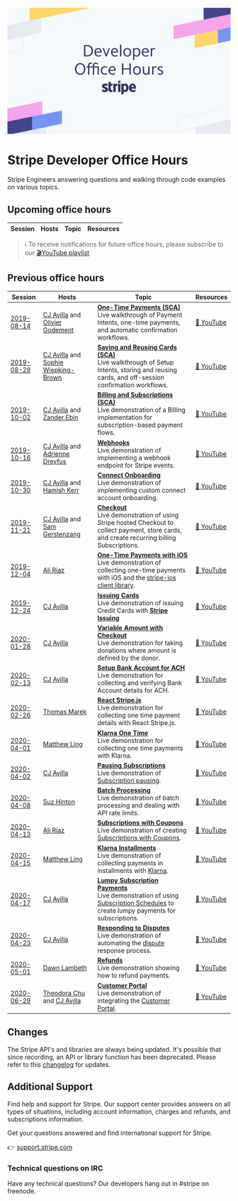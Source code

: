 ![Developer Office Hours](./assets/developer-office-hours.png)
# Stripe Developer Office Hours
Stripe Engineers answering questions and walking through code examples on various topics.


## Upcoming office hours

Session | Hosts | Topic | Resources
---------|----------|---------|--------

> ℹ To receive notifications for future office hours, please subscribe to our [🎬YouTube playlist](https://www.youtube.com/playlist?list=PLy1nL-pvL2M6IYfRCmhOPcyC70zJqFoCs)


## Previous office hours

Session | Hosts | Topic | Resources
---------|----------|---------|--------
 [2019-08-14](./2019-08-14-auto-confirm) | [CJ Avilla](https://twitter.com/cjav_dev) and [Olivier Godement](https://www.linkedin.com/in/oliviergodement/) | [**One-Time Payments (SCA)**](./2019-08-14-auto-confirm)<br />Live walkthrough of Payment Intents, one-time payments, and automatic confirmation workflows. | [🎦 YouTube](https://www.youtube.com/watch?v=ltv44zkpgo0&list=PLy1nL-pvL2M6IYfRCmhOPcyC70zJqFoCs)
 [2019-08-28](./2019-08-28-save-and-reuse-cards) | [CJ Avilla](https://twitter.com/cjav_dev) and [Sophie Wiepking-Brown](https://www.linkedin.com/in/sophiewb/) | [**Saving and Reusing Cards (SCA)**](./2019-08-28-save-and-reuse-cards) <br />Live walkthrough of Setup Intents, storing and reusing cards, and off-session confirmation workflows. | [🎦 YouTube](https://www.youtube.com/watch?v=95qSebQrm5E&list=PLy1nL-pvL2M6IYfRCmhOPcyC70zJqFoCs&index=3&t=0s)
 [2019-10-02](./2019-10-02-billing) | [CJ Avilla](https://twitter.com/cjav_dev) and [Zander Ebin](https://www.linkedin.com/in/zander-ebin-8212aab/) | [**Billing and Subscriptions (SCA)**](./2019-10-02-billing)<br />Live demonstration of a Billing implementation for subscription-based payment flows. | [🎦 YouTube](https://www.youtube.com/watch?v=GOp-Pt82Bes&list=PLy1nL-pvL2M6IYfRCmhOPcyC70zJqFoCs)
 [2019-10-16](./2019-10-16-webhooks) | [CJ Avilla](https://twitter.com/cjav_dev) and [Adrienne Dreyfus](https://www.linkedin.com/in/adreyfus) | [**Webhooks**](./2019-10-16-webhooks)<br />Live demonstration of implementing a webhook endpoint for Stripe events. | [🎦 YouTube](https://www.youtube.com/watch?v=oYSLhriIZaA&list=PLy1nL-pvL2M6IYfRCmhOPcyC70zJqFoCs&index=2&t=0s)
 [2019-10-30](./2019-10-30-connect-onboarding) | [CJ Avilla](https://twitter.com/cjav_dev) and [Hamish Kerr](https://www.linkedin.com/in/hamish-kerr-04270373/) | [**Connect Onboarding**](./2019-10-30-connect-onboarding)<br />Live demonstration of implementing custom connect account onboarding. | [🎦 YouTube](https://www.youtube.com/watch?v=RYiscsdICrs&list=PLy1nL-pvL2M6IYfRCmhOPcyC70zJqFoCs&index=2&t=0s)
 [2019-11-21](./2019-11-21-checkout) | [CJ Avilla](https://twitter.com/cjav_dev) and [Sam Gerstenzang](https://www.linkedin.com/in/samgerstenzang/) | [**Checkout**](./2019-11-21-checkout)<br />Live demonstration of using Stripe hosted Checkout to collect payment, store cards, and create recurring billing Subscriptions. | [🎦 YouTube](https://www.youtube.com/watch?v=VQ5jccnZ2Ow&list=PLy1nL-pvL2M6IYfRCmhOPcyC70zJqFoCs&index=2&t=0s)
 [2019-12-04](./2019-12-04-ios) | [Ali Riaz](https://www.linkedin.com/in/syedaliriaz/) | [**One-Time Payments with iOS**](./2019-12-04)<br />Live demonstration of collecting one-time payments with iOS and the [stripe-ios client library](https://github.com/stripe/stripe-ios). | [🎦 YouTube](https://www.youtube.com/watch?v=s5Ml41bZidw&list=PLy1nL-pvL2M6IYfRCmhOPcyC70zJqFoCs&index=4&t=41s)
 [2019-12-24](./2019-12-24-issuing) | [CJ Avilla](https://twitter.com/cjav_dev) | [**Issuing Cards**](./2019-12-24-issuing)<br />Live demonstration of issuing Credit Cards with [**Stripe Issuing**](https://stripe.com/issuing) | [🎦 YouTube](https://www.youtube.com/watch?v=knBWhYMqLds)
 [2020-01-28](./2020-01-28-variable-checkout) | [CJ Avilla](https://twitter.com/cjav_dev) | [**Variable Amount with Checkout**](./2020-01-28-variable-checkout)<br />Live demonstration for taking donations where amount is defined by the donor. | [🎦 YouTube](https://www.youtube.com/watch?v=X2SmLzQ5kfY)
 [2020-02-13](./2020-02-13-ach) | [CJ Avilla](https://twitter.com/cjav_dev) | [**Setup Bank Account for ACH**](./2020-02-13-ach)<br />Live demonstration for collecting and verifying Bank Account details for ACH. | [🎦 YouTube](https://www.youtube.com/watch?v=_1EX-DrikoA&list=PLy1nL-pvL2M6IYfRCmhOPcyC70zJqFoCs&index=3&t=0s)
 [2020-02-26](https://github.com/tmarek-stripe/demo-react-stripe-js) | [Thomas Marek](https://twitter.com/_ttmarek) | [**React Stripe.js**](https://github.com/tmarek-stripe/demo-react-stripe-js)<br />Live demonstration for collecting one time payment details with React Stripe.js. | [🎦 YouTube](https://www.youtube.com/watch?v=w1oLdAPyuok&list=PLy1nL-pvL2M6IYfRCmhOPcyC70zJqFoCs&index=4&t=0s)
 [2020-04-01](./2020-04-01-klarna) | [Matthew Ling](https://www.linkedin.com/in/matthew-ling-53427711/) | [**Klarna One Time**](./2020-04-01-klarna)<br />Live demonstration for collecting one time payments with Klarna. | [🎦 YouTube](https://www.youtube.com/watch?v=FXKYq0vw71k)
 [2020-04-02](./2020-04-02-pausing-subscriptions) | [CJ Avilla](https://twitter.com/cjav_dev) | [**Pausing Subscriptions**](./2020-04-02-pausing-subscriptions)<br />Live demonstration of [Subscription pausing](https://stripe.com/docs/billing/subscriptions/pausing). | [🎦 YouTube](https://www.youtube.com/watch?v=177SsXpvy3I)
 [2020-04-08](./2020-04-08-batch-processing) | [Suz Hinton](https://www.linkedin.com/in/susanmhinton/) | [**Batch Processing**](./2020-04-08-batch-processing)<br />Live demonstration of batch processing and dealing with API rate limits. | [🎦 YouTube](https://www.youtube.com/watch?v=gx1xxGv2Ljs&feature=youtu.be)
 [2020-04-13](./2020-04-13-coupons-and-subscriptions) | [Ali Riaz](https://www.linkedin.com/in/syedaliriaz/) | [**Subscriptions with Coupons**](./2020-04-13-coupons-and-subscriptions)<br />Live demonstration of creating [Subscriptions with Coupons](https://stripe.com/docs/billing/subscriptions/discounts). | [🎦 YouTube](https://www.youtube.com/watch?v=NA19ikfx2qQ&feature=youtu.be)
 [2020-04-15](./2020-04-15-klarna-pay-installments) | [Matthew Ling](https://www.linkedin.com/in/matthew-ling-53427711/) | [**Klarna Installments**](./2020-04-15-klarna-pay-installments)<br />Live demonstration of collecting payments in installments with [Klarna](https://stripe.com/docs/sources/klarna). | [🎦 YouTube](https://www.youtube.com/watch?v=tIEAs93ZW2Y)
 [2020-04-17](./2020-04-17-lumpy-subscription-payments) | [CJ Avilla](https://twitter.com/cjav_dev) | [**Lumpy Subscription Payments**](./2020-04-17-lumpy-subscription-payments)<br />Live demonstration of using [Subscription Schedules](https://stripe.com/docs/billing/subscriptions/subscription-schedules) to create lumpy payments for subscriptions. | [🎦 YouTube](https://www.youtube.com/watch?v=2gws-r392I8&feature=youtu.be)
 [2020-04-23](./2020-04-23-disputes) | [CJ Avilla](https://twitter.com/cjav_dev) | [**Responding to Disputes**](./2020-04-23-disputes)<br />Live demonstration of automating the [dispute](https://stripe.com/docs/disputes/responding) response process. | [🎦 YouTube](https://youtu.be/FrX8UerYmVg)
 [2020-05-01](./2020-05-01-refunds) | [Dawn Lambeth](https://twitter.com/dawnlambeth) | [**Refunds**](./2020-05-01-refunds)<br />Live demonstration showing how to refund payments. | [🎦 YouTube](https://youtu.be/D6fd4coADsQ)
 [2020-06-29](./2020-06-29-customer-portal) | [Theodora Chu](https://twitter.com/chu_onthis) and [CJ Avilla](https://twitter.com/cjav_dev) | [**Customer Portal**](./2020-06-29-customer-portal)<br />Live demonstration of integrating the [Customer Portal](https://stripe.com/docs/billing/subscriptions/integrating-customer-portal). | [🎦 YouTube](https://www.youtube.com/watch?v=u8H6awDJVpM)

## Changes

The Stripe API's and libraries are always being updated. It's possible that since recording, an API or library function has been deprecated. Please refer to this [changelog](https://stripe.com/blog/changelog) for updates.


## Additional Support
Find help and support for Stripe. Our support center provides answers on all types of situations, including account information, charges and refunds, and subscriptions information.

Get your questions answered and find international support for Stripe.

👉 [support.stripe.com](https://support.stripe.com)

### Technical questions on IRC
Have any technical questions? Our developers hang out in #stripe on freenode.
